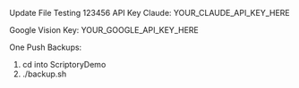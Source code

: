 Update File Testing 123456
API Key Claude: 
YOUR_CLAUDE_API_KEY_HERE

Google Vision Key: 
YOUR_GOOGLE_API_KEY_HERE

One Push Backups:
1. cd into ScriptoryDemo
2. ./backup.sh 